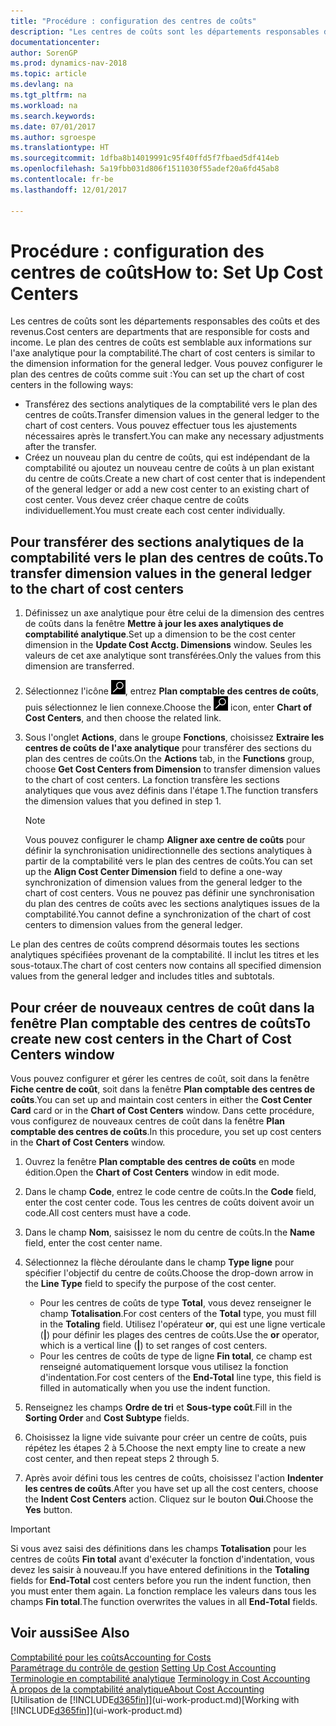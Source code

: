 ```yaml
---
title: "Procédure : configuration des centres de coûts"
description: "Les centres de coûts sont les départements responsables des coûts et des revenus. Le plan des centres de coûts est semblable aux informations sur l'axe analytique pour la comptabilité."
documentationcenter: 
author: SorenGP
ms.prod: dynamics-nav-2018
ms.topic: article
ms.devlang: na
ms.tgt_pltfrm: na
ms.workload: na
ms.search.keywords: 
ms.date: 07/01/2017
ms.author: sgroespe
ms.translationtype: HT
ms.sourcegitcommit: 1dfba8b14019991c95f40ffd5f7fbaed5df414eb
ms.openlocfilehash: 5a19fbb031d806f1511030f55adef20a6fd45ab8
ms.contentlocale: fr-be
ms.lasthandoff: 12/01/2017

---
```

# <a name="how-to-set-up-cost-centers"></a><span data-ttu-id="8135c-104">Procédure : configuration des centres de coûts</span><span class="sxs-lookup"><span data-stu-id="8135c-104">How to: Set Up Cost Centers</span></span>
<span data-ttu-id="8135c-105">Les centres de coûts sont les départements responsables des coûts et des revenus.</span><span class="sxs-lookup"><span data-stu-id="8135c-105">Cost centers are departments that are responsible for costs and income.</span></span> <span data-ttu-id="8135c-106">Le plan des centres de coûts est semblable aux informations sur l'axe analytique pour la comptabilité.</span><span class="sxs-lookup"><span data-stu-id="8135c-106">The chart of cost centers is similar to the dimension information for the general ledger.</span></span> <span data-ttu-id="8135c-107">Vous pouvez configurer le plan des centres de coûts comme suit :</span><span class="sxs-lookup"><span data-stu-id="8135c-107">You can set up the chart of cost centers in the following ways:</span></span>  

-   <span data-ttu-id="8135c-108">Transférez des sections analytiques de la comptabilité vers le plan des centres de coûts.</span><span class="sxs-lookup"><span data-stu-id="8135c-108">Transfer dimension values in the general ledger to the chart of cost centers.</span></span> <span data-ttu-id="8135c-109">Vous pouvez effectuer tous les ajustements nécessaires après le transfert.</span><span class="sxs-lookup"><span data-stu-id="8135c-109">You can make any necessary adjustments after the transfer.</span></span>  
-   <span data-ttu-id="8135c-110">Créez un nouveau plan du centre de coûts, qui est indépendant de la comptabilité ou ajoutez un nouveau centre de coûts à un plan existant du centre de coûts.</span><span class="sxs-lookup"><span data-stu-id="8135c-110">Create a new chart of cost center that is independent of the general ledger or add a new cost center to an existing chart of cost center.</span></span> <span data-ttu-id="8135c-111">Vous devez créer chaque centre de coûts individuellement.</span><span class="sxs-lookup"><span data-stu-id="8135c-111">You must create each cost center individually.</span></span>  

## <a name="to-transfer-dimension-values-in-the-general-ledger-to-the-chart-of-cost-centers"></a><span data-ttu-id="8135c-112">Pour transférer des sections analytiques de la comptabilité vers le plan des centres de coûts.</span><span class="sxs-lookup"><span data-stu-id="8135c-112">To transfer dimension values in the general ledger to the chart of cost centers</span></span>  
1.  <span data-ttu-id="8135c-113">Définissez un axe analytique pour être celui de la dimension des centres de coûts dans la fenêtre **Mettre à jour les axes analytiques de comptabilité analytique**.</span><span class="sxs-lookup"><span data-stu-id="8135c-113">Set up a dimension to be the cost center dimension in the **Update Cost Acctg. Dimensions** window.</span></span> <span data-ttu-id="8135c-114">Seules les valeurs de cet axe analytique sont transférées.</span><span class="sxs-lookup"><span data-stu-id="8135c-114">Only the values from this dimension are transferred.</span></span>  
2.  <span data-ttu-id="8135c-115">Sélectionnez l'icône ![Page ou état pour la recherche](media/ui-search/search_small.png "icône Page ou état pour la recherche"), entrez **Plan comptable des centres de coûts**, puis sélectionnez le lien connexe.</span><span class="sxs-lookup"><span data-stu-id="8135c-115">Choose the ![Search for Page or Report](media/ui-search/search_small.png "Search for Page or Report icon") icon, enter **Chart of Cost Centers**, and then choose the related link.</span></span>  
3.  <span data-ttu-id="8135c-116">Sous l'onglet **Actions**, dans le groupe **Fonctions**, choisissez **Extraire les centres de coûts de l'axe analytique** pour transférer des sections du plan des centres de coûts.</span><span class="sxs-lookup"><span data-stu-id="8135c-116">On the **Actions** tab, in the **Functions** group, choose **Get Cost Centers from Dimension** to transfer dimension values to the chart of cost centers.</span></span> <span data-ttu-id="8135c-117">La fonction transfère les sections analytiques que vous avez définis dans l'étape 1.</span><span class="sxs-lookup"><span data-stu-id="8135c-117">The function transfers the dimension values that you defined in step 1.</span></span>  

    > [!NOTE]  
    >  <span data-ttu-id="8135c-118">Vous pouvez configurer le champ **Aligner axe centre de coûts** pour définir la synchronisation unidirectionnelle des sections analytiques à partir de la comptabilité vers le plan des centres de coûts.</span><span class="sxs-lookup"><span data-stu-id="8135c-118">You can set up the **Align Cost Center Dimension**  field to define a one-way synchronization of dimension values from the general ledger to the chart of cost centers.</span></span> <span data-ttu-id="8135c-119">Vous ne pouvez pas définir une synchronisation du plan des centres de coûts avec les sections analytiques issues de la comptabilité.</span><span class="sxs-lookup"><span data-stu-id="8135c-119">You cannot define a synchronization of the chart of cost centers to dimension values from the general ledger.</span></span>  

<span data-ttu-id="8135c-120">Le plan des centres de coûts comprend désormais toutes les sections analytiques spécifiées provenant de la comptabilité. Il inclut les titres et les sous-totaux.</span><span class="sxs-lookup"><span data-stu-id="8135c-120">The chart of cost centers now contains all specified dimension values from the general ledger and includes titles and subtotals.</span></span>  

## <a name="to-create-new-cost-centers-in-the-chart-of-cost-centers-window"></a><span data-ttu-id="8135c-121">Pour créer de nouveaux centres de coût dans la fenêtre Plan comptable des centres de coûts</span><span class="sxs-lookup"><span data-stu-id="8135c-121">To create new cost centers in the Chart of Cost Centers window</span></span>  
<span data-ttu-id="8135c-122">Vous pouvez configurer et gérer les centres de coût, soit dans la fenêtre **Fiche centre de coût**, soit dans la fenêtre **Plan comptable des centres de coûts**.</span><span class="sxs-lookup"><span data-stu-id="8135c-122">You can set up and maintain cost centers in either the **Cost Center Card** card or in the **Chart of Cost Centers** window.</span></span> <span data-ttu-id="8135c-123">Dans cette procédure, vous configurez de nouveaux centres de coût dans la fenêtre **Plan comptable des centres de coûts**.</span><span class="sxs-lookup"><span data-stu-id="8135c-123">In this procedure, you set up cost centers in the **Chart of Cost Centers** window.</span></span>  

1. <span data-ttu-id="8135c-124">Ouvrez la fenêtre **Plan comptable des centres de coûts** en mode édition.</span><span class="sxs-lookup"><span data-stu-id="8135c-124">Open the **Chart of Cost Centers** window in edit mode.</span></span>  
2. <span data-ttu-id="8135c-125">Dans le champ **Code**, entrez le code centre de coûts.</span><span class="sxs-lookup"><span data-stu-id="8135c-125">In the **Code** field, enter the cost center code.</span></span> <span data-ttu-id="8135c-126">Tous les centres de coûts doivent avoir un code.</span><span class="sxs-lookup"><span data-stu-id="8135c-126">All cost centers must have a code.</span></span>  
3. <span data-ttu-id="8135c-127">Dans le champ **Nom**, saisissez le nom du centre de coûts.</span><span class="sxs-lookup"><span data-stu-id="8135c-127">In the **Name** field, enter the cost center name.</span></span>  
4. <span data-ttu-id="8135c-128">Sélectionnez la flèche déroulante dans le champ **Type ligne** pour spécifier l'objectif du centre de coûts.</span><span class="sxs-lookup"><span data-stu-id="8135c-128">Choose the drop-down arrow in the **Line Type** field to specify the purpose of the cost center.</span></span>  

    - <span data-ttu-id="8135c-129">Pour les centres de coûts de type **Total**, vous devez renseigner le champ **Totalisation**.</span><span class="sxs-lookup"><span data-stu-id="8135c-129">For cost centers of the **Total** type, you must fill in the **Totaling** field.</span></span> <span data-ttu-id="8135c-130">Utilisez l'opérateur **or**, qui est une ligne verticale (**&#124;**) pour définir les plages des centres de coûts.</span><span class="sxs-lookup"><span data-stu-id="8135c-130">Use the **or** operator, which is a vertical line (**&#124;**) to set ranges of cost centers.</span></span>  
    - <span data-ttu-id="8135c-131">Pour les centres de coûts de type de ligne **Fin total**, ce champ est renseigné automatiquement lorsque vous utilisez la fonction d'indentation.</span><span class="sxs-lookup"><span data-stu-id="8135c-131">For cost centers of the **End-Total** line type, this field is filled in automatically when you use the indent function.</span></span>  
5.  <span data-ttu-id="8135c-132">Renseignez les champs **Ordre de tri** et **Sous-type coût**.</span><span class="sxs-lookup"><span data-stu-id="8135c-132">Fill in the **Sorting Order** and **Cost Subtype** fields.</span></span>  
6.  <span data-ttu-id="8135c-133">Choisissez la ligne vide suivante pour créer un centre de coûts, puis répétez les étapes 2 à 5.</span><span class="sxs-lookup"><span data-stu-id="8135c-133">Choose the next empty line to create a new cost center, and then repeat steps 2 through 5.</span></span>  
7.  <span data-ttu-id="8135c-134">Après avoir défini tous les centres de coûts, choisissez l'action **Indenter les centres de coûts**.</span><span class="sxs-lookup"><span data-stu-id="8135c-134">After you have set up all the cost centers, choose the **Indent Cost Centers** action.</span></span> <span data-ttu-id="8135c-135">Cliquez sur le bouton **Oui**.</span><span class="sxs-lookup"><span data-stu-id="8135c-135">Choose the **Yes** button.</span></span>  

> [!IMPORTANT]  
>  <span data-ttu-id="8135c-136">Si vous avez saisi des définitions dans les champs **Totalisation** pour les centres de coûts **Fin total** avant d'exécuter la fonction d'indentation, vous devez les saisir à nouveau.</span><span class="sxs-lookup"><span data-stu-id="8135c-136">If you have entered definitions in the **Totaling** fields for **End-Total** cost centers before you run the indent function, then you must enter them again.</span></span> <span data-ttu-id="8135c-137">La fonction remplace les valeurs dans tous les champs **Fin total**.</span><span class="sxs-lookup"><span data-stu-id="8135c-137">The function overwrites the values in all **End-Total** fields.</span></span>  

## <a name="see-also"></a><span data-ttu-id="8135c-138">Voir aussi</span><span class="sxs-lookup"><span data-stu-id="8135c-138">See Also</span></span>  
[<span data-ttu-id="8135c-139">Comptabilité pour les coûts</span><span class="sxs-lookup"><span data-stu-id="8135c-139">Accounting for Costs</span></span>](finance-manage-cost-accounting.md)  
<span data-ttu-id="8135c-140">[Paramétrage du contrôle de gestion](finance-set-up-cost-accounting.md) </span><span class="sxs-lookup"><span data-stu-id="8135c-140">[Setting Up Cost Accounting](finance-set-up-cost-accounting.md) </span></span>  
<span data-ttu-id="8135c-141">[Terminologie en comptabilité analytique](finance-terminology-in-cost-accounting.md) </span><span class="sxs-lookup"><span data-stu-id="8135c-141">[Terminology in Cost Accounting](finance-terminology-in-cost-accounting.md) </span></span>  
[<span data-ttu-id="8135c-142">À propos de la comptabilité analytique</span><span class="sxs-lookup"><span data-stu-id="8135c-142">About Cost Accounting</span></span>](finance-about-cost-accounting.md)  
<span data-ttu-id="8135c-143">[Utilisation de [!INCLUDE[d365fin](includes/d365fin_md.md)]](ui-work-product.md)</span><span class="sxs-lookup"><span data-stu-id="8135c-143">[Working with [!INCLUDE[d365fin](includes/d365fin_md.md)]](ui-work-product.md)</span></span>

